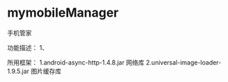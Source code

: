 # mymobileManager
手机管家

功能描述：
1、










所用框架：
1.android-async-http-1.4.8.jar     网络库
2.universal-image-loader-1.9.5.jar 图片缓存库
